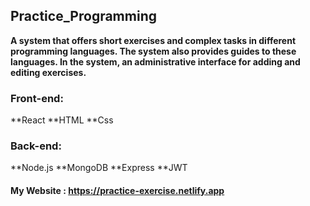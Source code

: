 ## Practice_Programming

**A system that offers short exercises and complex tasks in different programming languages.
The system also provides guides to these languages.
In the system, an administrative interface for adding and editing exercises.**

### Front-end:
**React
**HTML
**Css

### Back-end:
**Node.js
**MongoDB
**Express
**JWT

#### My Website : https://practice-exercise.netlify.app
